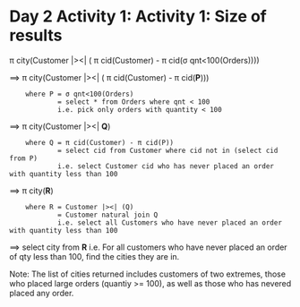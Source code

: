 # Day 2 Activity 1: Activity 1: Size of results


π city(Customer |><| ( π cid(Customer) - π cid(σ qnt<100(Orders))))

	
==> π city(Customer |><| ( π cid(Customer) - π cid(**P**)))

        where P = σ qnt<100(Orders) 
                = select * from Orders where qnt < 100
	            i.e. pick only orders with quantity < 100

==> π city(Customer |><| **Q**)

        where Q = π cid(Customer) - π cid(P)) 
                = select cid from Customer where cid not in (select cid from P)
	            i.e. select Customer cid who has never placed an order with quantity less than 100

==> π city(**R**)

        where R = Customer |><| (Q)
		        = Customer natural join Q
				i.e. select all Customers who have never placed an order with quantity less than 100

==> select city from **R**
i.e. For all customers who have never placed an order of qty less than 100, find the cities they are in.

Note: The list of cities returned includes customers of two extremes, those who placed large orders (quantiy >= 100), as well
as those who has nevered placed any order.
